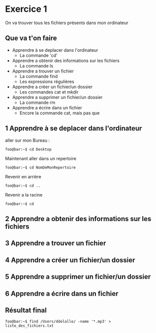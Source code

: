 # Exercice 1
On va trouver tous les fichiers présents dans mon ordinateur

## Que va t'on faire
- Apprendre à se deplacer dans l'ordinateur 
  - La commande 'cd'
- Apprendre a obtenir des informations sur les fichiers
  - La commande ls
- Apprendre a trouver un fichier
  - La commande find
  - Les expressions régulières
- Apprendre a créer un fichier/un dossier
  - Les commandes cat et mkdir 
- Apprendre a supprimer un fichier/un dossier
  - La commande rm
- Apprendre a écrire dans un fichier
  - Encore la commande cat, mais pas que


## 1 Apprendre à se deplacer dans l'ordinateur 
aller sur mon Bureau :
```console
foo@bar:~$ cd Desktop
```
Maintenant aller dans un repertoire
```console
foo@bar:~$ cd NomDeMonRepertoire
```
Revenir en arrière
```console
foo@bar:~$ cd ..
```
Revenir a la racine
```console
foo@bar:~$ cd
```
## 2 Apprendre a obtenir des informations sur les fichiers
## 3 Apprendre a trouver un fichier
## 4 Apprendre a créer un fichier/un dossier
## 5 Apprendre a supprimer un fichier/un dossier
## 6 Apprendre a écrire dans un fichier


## Résultat final
```console
foo@bar:~$ find /Users/ddelalle/ -name '*.mp3' > liste_des_fichiers.txt
```
